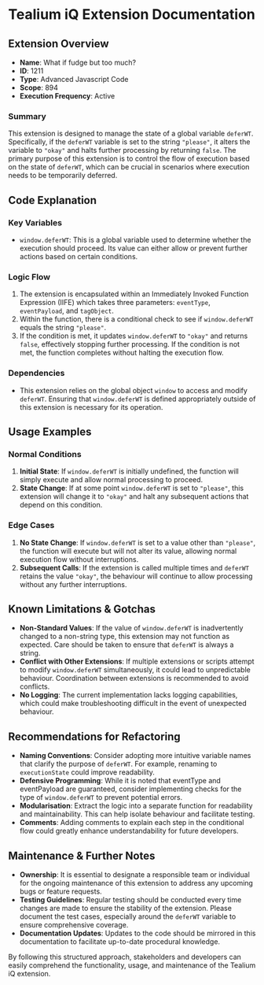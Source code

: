 # Tealium iQ Extension Documentation

## Extension Overview

- **Name**: What if fudge but too much?
- **ID**: 1211
- **Type**: Advanced Javascript Code
- **Scope**: 894
- **Execution Frequency**: Active

### Summary
This extension is designed to manage the state of a global variable `deferWT`. Specifically, if the `deferWT` variable is set to the string `"please"`, it alters the variable to `"okay"` and halts further processing by returning `false`. The primary purpose of this extension is to control the flow of execution based on the state of `deferWT`, which can be crucial in scenarios where execution needs to be temporarily deferred.

## Code Explanation

### Key Variables
- `window.deferWT`: This is a global variable used to determine whether the execution should proceed. Its value can either allow or prevent further actions based on certain conditions.

### Logic Flow
1. The extension is encapsulated within an Immediately Invoked Function Expression (IIFE) which takes three parameters: `eventType`, `eventPayload`, and `tagObject`.
2. Within the function, there is a conditional check to see if `window.deferWT` equals the string `"please"`.
3. If the condition is met, it updates `window.deferWT` to `"okay"` and returns `false`, effectively stopping further processing. If the condition is not met, the function completes without halting the execution flow.

### Dependencies
- This extension relies on the global object `window` to access and modify `deferWT`. Ensuring that `window.deferWT` is defined appropriately outside of this extension is necessary for its operation.

## Usage Examples

### Normal Conditions
1. **Initial State**: If `window.deferWT` is initially undefined, the function will simply execute and allow normal processing to proceed.
2. **State Change**: If at some point `window.deferWT` is set to `"please"`, this extension will change it to `"okay"` and halt any subsequent actions that depend on this condition.

### Edge Cases
1. **No State Change**: If `window.deferWT` is set to a value other than `"please"`, the function will execute but will not alter its value, allowing normal execution flow without interruptions.
2. **Subsequent Calls**: If the extension is called multiple times and `deferWT` retains the value `"okay"`, the behaviour will continue to allow processing without any further interruptions.

## Known Limitations & Gotchas
- **Non-Standard Values**: If the value of `window.deferWT` is inadvertently changed to a non-string type, this extension may not function as expected. Care should be taken to ensure that `deferWT` is always a string.
- **Conflict with Other Extensions**: If multiple extensions or scripts attempt to modify `window.deferWT` simultaneously, it could lead to unpredictable behaviour. Coordination between extensions is recommended to avoid conflicts.
- **No Logging**: The current implementation lacks logging capabilities, which could make troubleshooting difficult in the event of unexpected behaviour.

## Recommendations for Refactoring
- **Naming Conventions**: Consider adopting more intuitive variable names that clarify the purpose of `deferWT`. For example, renaming to `executionState` could improve readability.
- **Defensive Programming**: While it is noted that eventType and eventPayload are guaranteed, consider implementing checks for the type of `window.deferWT` to prevent potential errors.
- **Modularisation**: Extract the logic into a separate function for readability and maintainability. This can help isolate behaviour and facilitate testing.
- **Comments**: Adding comments to explain each step in the conditional flow could greatly enhance understandability for future developers.

## Maintenance & Further Notes
- **Ownership**: It is essential to designate a responsible team or individual for the ongoing maintenance of this extension to address any upcoming bugs or feature requests.
- **Testing Guidelines**: Regular testing should be conducted every time changes are made to ensure the stability of the extension. Please document the test cases, especially around the `deferWT` variable to ensure comprehensive coverage.
- **Documentation Updates**: Updates to the code should be mirrored in this documentation to facilitate up-to-date procedural knowledge. 

By following this structured approach, stakeholders and developers can easily comprehend the functionality, usage, and maintenance of the Tealium iQ extension.
